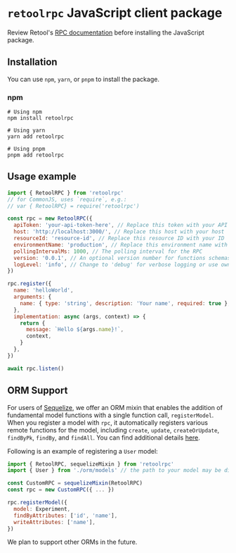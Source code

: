 # `retoolrpc` JavaScript client package

Review Retool's [RPC documentation](https://docs.retool.com/docs/retool-rpc) before installing the JavaScript package.

## Installation

You can use `npm`, `yarn`, or `pnpm` to install the package.

### npm

```
# Using npm
npm install retoolrpc

# Using yarn
yarn add retoolrpc

# Using pnpm
pnpm add retoolrpc
```

## Usage example

```javascript
import { RetoolRPC } from 'retoolrpc'
// for CommonJS, uses `require`, e.g.:
// var { RetoolRPC} = require('retoolrpc')

const rpc = new RetoolRPC({
  apiToken: 'your-api-token-here', // Replace this token with your API token
  host: 'http://localhost:3000/', // Replace this host with your host
  resourceId: 'resource-id', // Replace this resource ID with your ID
  environmentName: 'production', // Replace this environment name with your name (defaults to production)
  pollingIntervalMs: 1000, // The polling interval for the RPC
  version: '0.0.1', // An optional version number for functions schemas
  logLevel: 'info', // Change to 'debug' for verbose logging or use own logger implementation by passing a logger param
})

rpc.register({
  name: 'helloWorld',
  arguments: {
    name: { type: 'string', description: 'Your name', required: true },
  },
  implementation: async (args, context) => {
    return {
      message: `Hello ${args.name}!`,
      context,
    }
  },
})

await rpc.listen()
```

## ORM Support

For users of [Sequelize](https://sequelize.org/), we offer an ORM mixin that enables the addition of fundamental model functions with a single function call, `registerModel`. When you register a model with `rpc`, it automatically registers various remote functions for the model, including `create`, `update`, `createOrUpdate`, `findByPk`, `findBy`, and `findAll`. You can find additional details [here](https://github.com/tryretool/retoolrpc/blob/main/javascript/src/addons/sequelize.ts#L5-L14).

Following is an example of registering a `User` model:
```javascript
import { RetoolRPC, sequelizeMixin } from 'retoolrpc'
import { User } from './orm/models' // the path to your model may be different

const CustomRPC = sequelizeMixin(RetoolRPC)
const rpc = new CustomRPC({ ... })

rpc.registerModel({
  model: Experiment,
  findByAttributes: ['id', 'name'],
  writeAttributes: ['name'],
})
```

We plan to support other ORMs in the future.
